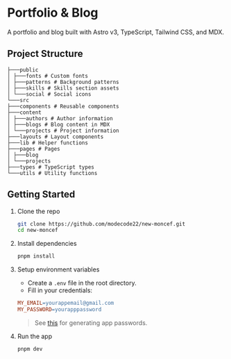 # Portfolio & Blog

A portfolio and blog built with Astro v3, TypeScript, Tailwind CSS, and MDX.

## Project Structure

```
├───public
│ ├───fonts # Custom fonts
│ ├───patterns # Background patterns
│ ├───skills # Skills section assets
│ └───social # Social icons
└───src
├───components # Reusable components
├───content
│ ├───authors # Author information
│ ├───blogs # Blog content in MDX
│ └───projects # Project information
├───layouts # Layout components
├───lib # Helper functions
├───pages # Pages
│ ├───blog
│ └───projects
├───types # TypeScript types
└───utils # Utility functions
```


## Getting Started

1. Clone the repo
    ```sh
    git clone https://github.com/modecode22/new-moncef.git
    cd new-moncef
    ```

2. Install dependencies
    ```sh
    pnpm install
    ```

3. Setup environment variables
    - Create a `.env` file in the root directory.
    - Fill in your credentials:
    ```makefile
    MY_EMAIL=yourappemail@gmail.com
    MY_PASSWORD=yourapppassword
    ```

    > See [this](https://support.google.com/mail/answer/185833?hl=en) for generating app passwords.

4. Run the app
    ```sh
    pnpm dev
    ```
